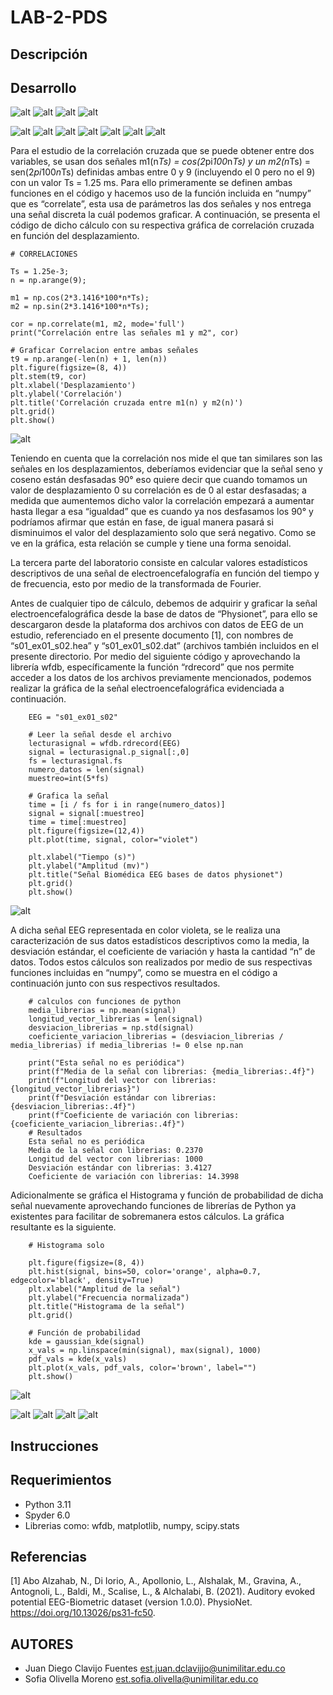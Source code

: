 # LAB-2-PDS

## Descripción

## Desarrollo


![alt](tablaY1.jpg)
![alt](TablaY2.jpg)
![alt](ManoY1.jpg)
![alt](ManoY2.jpg)

![alt](h1.png)
![alt](x1.png)
![alt](y1.png)
![alt](y1Python.png)
![alt](h2.png)
![alt](x2.png)
![alt](y2Python.png)

Para el estudio de la correlación cruzada que se puede obtener entre dos variables, se usan dos señales m1(n*Ts) = cos(2*pi*100*n*Ts) y un m2(n*Ts) = sen(2*pi*100*n*Ts) definidas ambas entre 0 y 9 (incluyendo el 0 pero no el 9) con un valor Ts = 1.25 ms. Para ello primeramente se definen ambas funciones en el código y hacemos uso de la función incluida en “numpy” que es “correlate”, esta usa de parámetros las dos señales y nos entrega una señal discreta la cuál podemos graficar. A continuación, se presenta el código de dicho cálculo con su respectiva gráfica de correlación cruzada en función del desplazamiento. 

    # CORRELACIONES
    
    Ts = 1.25e-3;
    n = np.arange(9);
    
    m1 = np.cos(2*3.1416*100*n*Ts);
    m2 = np.sin(2*3.1416*100*n*Ts);
    
    cor = np.correlate(m1, m2, mode='full')
    print("Correlación entre las señales m1 y m2", cor)
    
    # Graficar Correlacion entre ambas señales
    t9 = np.arange(-len(n) + 1, len(n))
    plt.figure(figsize=(8, 4))
    plt.stem(t9, cor)
    plt.xlabel('Desplazamiento')
    plt.ylabel('Correlación')
    plt.title('Correlación cruzada entre m1(n) y m2(n)')
    plt.grid()
    plt.show()

![alt](correlacion.png)

Teniendo en cuenta que la correlación nos mide el que tan similares son las señales en los desplazamientos, deberíamos evidenciar que la señal seno y coseno están desfasadas 90° eso quiere decir que cuando tomamos un valor de desplazamiento 0 su correlación es de 0 al estar desfasadas; a medida que aumentemos dicho valor la correlación empezará a aumentar hasta llegar a esa “igualdad” que es cuando ya nos desfasamos los 90° y podríamos afirmar que están en fase, de igual manera pasará si disminuimos el valor del desplazamiento solo que será negativo. Como se ve en la gráfica, esta relación se cumple y tiene una forma senoidal.

La tercera parte del laboratorio consiste en calcular valores estadísticos descriptivos de una señal de electroencefalografía en función del tiempo y de frecuencia, esto por medio de la transformada de Fourier.  

Antes de cualquier tipo de cálculo, debemos de adquirir y graficar la señal electroencefalográfica desde la base de datos de “Physionet”, para ello se descargaron desde la plataforma dos archivos con datos de EEG de un estudio, referenciado en el presente documento [1], con nombres de “s01_ex01_s02.hea” y “s01_ex01_s02.dat” (archivos también incluidos en el presente directorio.  Por medio del siguiente código y aprovechando la librería wfdb, específicamente la función “rdrecord” que nos permite acceder a los datos de los archivos previamente mencionados, podemos realizar la gráfica de la señal electroencefalográfica evidenciada a continuación. 

        EEG = "s01_ex01_s02"
        
        # Leer la señal desde el archivo
        lecturasignal = wfdb.rdrecord(EEG)
        signal = lecturasignal.p_signal[:,0]  
        fs = lecturasignal.fs  
        numero_datos = len(signal) 
        muestreo=int(5*fs)
        
        # Grafica la señal
        time = [i / fs for i in range(numero_datos)]  
        signal = signal[:muestreo]
        time = time[:muestreo]
        plt.figure(figsize=(12,4))
        plt.plot(time, signal, color="violet")
        
        plt.xlabel("Tiempo (s)")
        plt.ylabel("Amplitud (mv)")
        plt.title("Señal Biomédica EEG bases de datos physionet")
        plt.grid()
        plt.show()
        
![alt](EEG.png)

A dicha señal EEG representada en color violeta, se le realiza una caracterización de sus datos estadísticos descriptivos como la media, la desviación estándar, el coeficiente de variación y hasta la cantidad “n” de datos. Todos estos cálculos son realizados por medio de sus respectivas funciones incluidas en “numpy”, como se muestra en el código a continuación junto con sus respectivos resultados. 

        # calculos con funciones de python
        media_librerias = np.mean(signal)
        longitud_vector_librerias = len(signal)
        desviacion_librerias = np.std(signal)
        coeficiente_variacion_librerias = (desviacion_librerias / media_librerias) if media_librerias != 0 else np.nan
        
        print("Esta señal no es periódica")
        print(f"Media de la señal con librerias: {media_librerias:.4f}")
        print(f"Longitud del vector con librerias: {longitud_vector_librerias}")
        print(f"Desviación estándar con librerias: {desviacion_librerias:.4f}")
        print(f"Coeficiente de variación con librerias: {coeficiente_variacion_librerias:.4f}")
        # Resultados
        Esta señal no es periódica
        Media de la señal con librerias: 0.2370
        Longitud del vector con librerias: 1000
        Desviación estándar con librerias: 3.4127
        Coeficiente de variación con librerias: 14.3998

Adicionalmente se gráfica el Histograma y función de probabilidad de dicha señal nuevamente aprovechando funciones de librerías de Python ya existentes para facilitar de sobremanera estos cálculos. La gráfica resultante es la siguiente. 

        # Histograma solo
        
        plt.figure(figsize=(8, 4))
        plt.hist(signal, bins=50, color='orange', alpha=0.7, edgecolor='black', density=True)
        plt.xlabel("Amplitud de la señal")
        plt.ylabel("Frecuencia normalizada")
        plt.title("Histograma de la señal")
        plt.grid()
        
        # Función de probabilidad
        kde = gaussian_kde(signal)
        x_vals = np.linspace(min(signal), max(signal), 1000)
        pdf_vals = kde(x_vals)
        plt.plot(x_vals, pdf_vals, color='brown', label="")
        plt.show()

![alt](HistogramaSeñalT.png)

![alt](EspectroNormalizado.png)
![alt](DensidadEspectral1.png)
![alt](HistogramaEnFrecuencia.png)
![alt](transformadas.png)

## Instrucciones

## Requerimientos

- Python 3.11
- Spyder 6.0
- Librerias como: wfdb, matplotlib, numpy, scipy.stats

## Referencias

[1] Abo Alzahab, N., Di Iorio, A., Apollonio, L., Alshalak, M., Gravina, A., Antognoli, L., Baldi, M., Scalise, L., & Alchalabi, B. (2021). Auditory evoked potential EEG-Biometric dataset (version 1.0.0). PhysioNet. https://doi.org/10.13026/ps31-fc50.

## AUTORES
- Juan Diego Clavijo Fuentes
  est.juan.dclavijjo@unimilitar.edu.co
- Sofia Olivella Moreno
  est.sofia.olivella@unimilitar.edu.co



